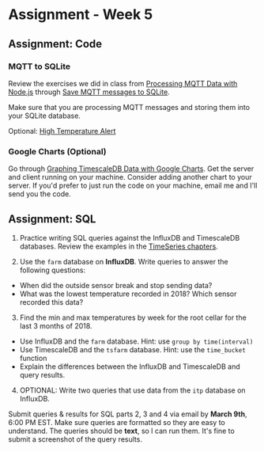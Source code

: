 # Assignment - Week 5

## Assignment: Code

### MQTT to SQLite

Review the exercises we did in class from [Processing MQTT Data with Node.js](../05_Code/processing-mqtt-data.md) through [Save MQTT messages to SQLite](../05_Code/processing-mqtt-data.md#save-mqtt-messages-to-sqlite). 

Make sure that you are processing MQTT messages and storing them into your SQLite database.

Optional: [High Temperature Alert](../05_Code/processing-mqtt-data.md#high-temperature-alert)

### Google Charts (Optional)

Go through [Graphing TimescaleDB Data with Google Charts](../05_Code/graphing-data.md). Get the server and client running on your machine. Consider adding another chart to your server. If you'd prefer to just run the code on your machine, email me and I'll send you the code.

## Assignment: SQL

1) Practice writing SQL queries against the InfluxDB and TimescaleDB databases. Review the examples in the [TimeSeries chapters](../04_TimeSeries).

2) Use the `farm` database on **InfluxDB**. Write queries to answer the following questions:
  - When did the outside sensor break and stop sending data?
  - What was the lowest temperature recorded in 2018? Which sensor recorded this data?

3) Find the min and max temperatures by week for the root cellar for the last 3 months of 2018. 
  - Use InfluxDB and the `farm` database. Hint: use `group by time(interval)`
  - Use TimescaleDB and the `tsfarm` database. Hint: use the `time_bucket` function
  - Explain the differences between the InfluxDB and TimescaleDB and query results.

4) OPTIONAL: Write two queries that use data from the `itp` database on InfluxDB.

Submit queries & results for SQL parts 2, 3 and 4 via email by **March 9th**, 6:00 PM EST. Make sure queries are formatted so they are easy to understand. The queries should be **text**, so I can run them. It's fine to submit a screenshot of the query results.